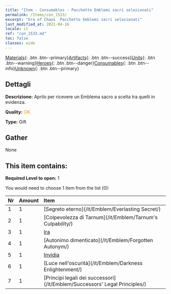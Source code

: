 ```yaml
---
title: "Item - Consumables - Pacchetto Emblemi sacri selezionati"
permalink: /Items/con_1533/
excerpt: "Era of Chaos  Pacchetto Emblemi sacri selezionati"
last_modified_at: 2021-04-16
locale: it
ref: "con_1533.md"
toc: false
classes: wide
---
```

 [Materials](/it/Items/){: .btn .btn--primary}[Artifacts](/it/Items/Artifacts/){: .btn .btn--success}[Units](/it/Items/Units/){: .btn .btn--warning}[Heroes](/it/Items/Heroes/){: .btn .btn--danger}[Consumables](/it/Items/Consumables/){: .btn .btn--info}[Unknown](/it/Items/Unknown/){: .btn .btn--primary}

## Dettagli
 **Descrizione:** Aprilo per ricevere un Emblema sacro a scelta tra quelli in evidenza.

 **Quality:** <span style="color: #FF8C00">OK</span>

 **Type:** Gift

## Gather

  None

## This item contains:

 **Required Level to open:** 1

 You would need to choose 1 item from the list (0):

  | Nr | Amount |     Item    |
  |:---|:-------|:------------|
  | 1 | 1 | [Segreto eterno](/it/Emblem/Everlasting Secret/) |  | 
  | 2 | 1 | [Colpevolezza di Tarnum](/it/Emblem/Tarnum's Culpability/) |  | 
  | 3 | 1 | [Ira](/it/Emblem/Anger/) |  | 
  | 4 | 1 | [Autonimo dimenticato](/it/Emblem/Forgotten Autonym/) |  | 
  | 5 | 1 | [Invidia](/it/Emblem/Jealousy/) |  | 
  | 6 | 1 | [Luce nell'oscurità](/it/Emblem/Darkness Enlightenment/) |  | 
  | 7 | 1 | [Principi legali dei successori](/it/Emblem/Successors' Legal Principles/) |  | 
